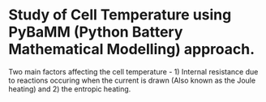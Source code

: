 # Study of Cell Temperature using PyBaMM (Python Battery Mathematical Modelling) approach.

Two main factors affecting the cell temperature - 1) Internal resistance due to reactions occuring when the current is drawn (Also known as the Joule heating) and 2) the entropic heating.
